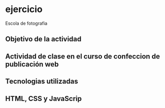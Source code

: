 # ejercicio
Escola de fotografia
## Objetivo de la actividad
## Actividad de clase en el curso de confeccion de publicación web
## Tecnologias utilizadas
## HTML, CSS y JavaScrip
